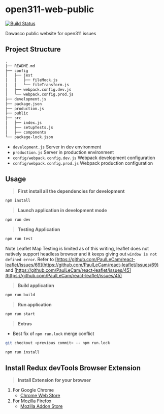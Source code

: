 # open311-web-public

[![Build Status](https://travis-ci.org/BenMaruchu/public-web.svg?branch=develop)](https://travis-ci.org/BenMaruchu/public-web)

Dawasco public website for open311 issues

## Project Structure

```txt
.
├── README.md
├── config
│   ├── jest
│   │   ├── fileMock.js
│   │   └── fileTransform.js
│   ├── webpack.config.dev.js
│   └── webpack.config.prod.js
├── development.js
├── package.json
├── production.js
├── public
├── src
│   ├── index.js
│   ├── setupTests.js
│   ├── components
└── package-lock.json
```

- `development.js` Server in dev environment
- `production.js` Server in production environment
- `config/webpack.config.dev.js` Webpack development configuration
- `config/webpack.config.prod.js` Webpack production configuration

## Usage

> **First install all the dependencies for development**

```sh
npm install
```

> **Launch application in development mode**

```sh
npm run dev
```

> **Testing Application**

```sh
npm run test
```

Note
Leaflet Map Testing is limited as of this writing, leaflet does not natively support headless browser and it keeps giving out  `window is not defined error`. Refer to [https://github.com/PaulLeCam/react-leaflet/issues/69](https://github.com/PaulLeCam/react-leaflet/issues/69) and [https://github.com/PaulLeCam/react-leaflet/issues/45](https://github.com/PaulLeCam/react-leaflet/issues/45)

> **Build application**

```sh
npm run build
```

> **Run application**

```sh
npm run start
```

> **Extras**

- Best fix of `npm run.lock` merge conflict

```sh
git checkout <previous commit> -- npm run.lock

npm run install
```

## Install Redux devTools Browser Extension

> **Install Extension for your browser**

1. For Google Chrome
    - [Chrome Web Store](https://chrome.google.com/webstore/detail/redux-devtools/lmhkpmbekcpmknklioeibfkpmmfibljd?hl=en)
2. For Mozilla Firefox
    - [Mozilla Addon Store](https://addons.mozilla.org/en-US/firefox/addon/remotedev/)
